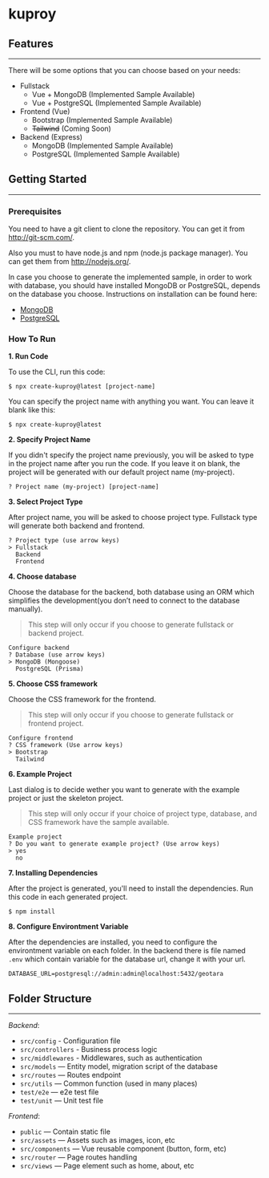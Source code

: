 # kuproy
## Features
---
There will be some options that you can choose based on your needs:
* Fullstack
    * Vue + MongoDB (Implemented Sample Available)
    * Vue + PostgreSQL (Implemented Sample Available)
* Frontend (Vue)
    * Bootstrap (Implemented Sample Available)
    * ~~Tailwind~~ (Coming Soon)
* Backend (Express)
    * MongoDB (Implemented Sample Available)
    * PostgreSQL (Implemented Sample Available)

## Getting Started
---
### **Prerequisites**
You need to have a git client to clone the repository. You can get it from http://git-scm.com/.

Also you must to have node.js and npm (node.js package manager). You can get them from http://nodejs.org/.

In case you choose to generate the implemented sample, in order to work with database, you should have installed MongoDB or PostgreSQL, depends on the database you choose. Instructions on installation can be found here: 
* [MongoDB](https://docs.mongodb.com/manual/installation/)
* [PostgreSQL](https://www.postgresql.org/download/)

### **How To Run**
**1. Run Code**

To use the CLI, run this code:
```
$ npx create-kuproy@latest [project-name]
```
You can specify the project name with anything you want. You can leave it blank like this:
```
$ npx create-kuproy@latest
```
**2. Specify Project Name**

If you didn't specify the project name previously, you will be asked to type in the project name after you run the code. If you leave it on blank, the project will be generated with our default project name (my-project).

```
? Project name (my-project) [project-name]
```
**3. Select Project Type**

After project name, you will be asked to choose project type. Fullstack type will generate both backend and frontend.
```
? Project type (use arrow keys)
> Fullstack
  Backend
  Frontend
```
**4. Choose database**

Choose the database for the backend, both database using an ORM which simplifies the development(you don’t need to connect to the database manually). 
> This step will only occur if you choose to generate fullstack or backend project.
```
Configure backend
? Database (use arrow keys)
> MongoDB (Mongoose)
  PostgreSQL (Prisma)
```
**5. Choose CSS framework**

Choose the CSS framework for the frontend.
> This step will only occur if you choose to generate fullstack or frontend project.
```
Configure frontend
? CSS framework (Use arrow keys)
> Bootstrap
  Tailwind
```
**6. Example Project**

Last dialog is to decide wether you want to generate with the example project or just the skeleton project.
> This step will only occur if your choice of project type, database, and CSS framework have the sample available.
```
Example project 
? Do you want to generate example project? (Use arrow keys)
> yes
  no
```
**7. Installing Dependencies**

After the project is generated, you'll need to install the dependencies. Run this code in each generated project.
```
$ npm install 
```
**8. Configure Environtment Variable**

After the dependencies are installed, you need to configure the environtment variable on each folder. In the backend there is file named `.env` which contain variable for the database url, change it with your url.
```
DATABASE_URL=postgresql://admin:admin@localhost:5432/geotara
```
## Folder Structure
---
*Backend*:
* `src/config` - Configuration file
* `src/controllers` - Business process logic
* `src/middlewares` - Middlewares, such as authentication
* `src/models` — Entity model, migration script of the database
* `src/routes` — Routes endpoint
* `src/utils` — Common function (used in many places)
* `test/e2e` — e2e test file
* `test/unit` — Unit test file

*Frontend*:
* `public` — Contain static file
* `src/assets` — Assets such as images, icon, etc
* `src/components` — Vue reusable component (button, form, etc)
* `src/router` — Page routes handling
* `src/views` — Page element such as home, about, etc
